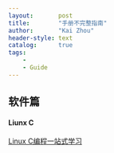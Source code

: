 ```yaml
---
layout:       post
title:        "手册不完整指南"
author:       "Kai Zhou"
header-style: text
catalog:      true
tags:
    - 
    - Guide
---
```


## 软件篇
#### Liunx C
[Linux C编程一站式学习](http://akaedu.github.io/book/)
